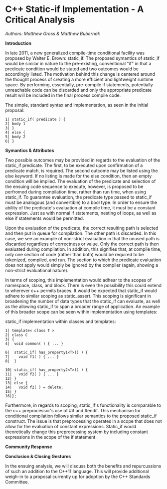 C++ Static-if Implementation - A Critical Analysis
==================================================

_Authors: Matthew Gross & Matthew Bubernak_


**Introduction** 

In late 2011, a new generalized compile-time conditional facility was proposed by Walter E. Brown: static_if. The proposed symantics of static_if would be similar in nature to the pre-existing, conventional "if" in that a predicate condition would be stated and two outcomes would be accordingly listed. The motivation behind this change is centered around the thought process of creating a more efficient and lightweight runtime space. By performing, essentially, pre-compile if statements, potentially unreachable code can be discarded and only the appropriate predicate result will be included in the final process compile code.

The simple, standard syntax and implementation, as seen in the initial proposal:

~~~~~~~~~~~~~~~~
1| static_if( predicate ) {
2| body 1
3| }
4| else {
5| body 2
6| }
~~~~~~~~~~~~~~~~

**Symantics & Attributes**

Two possible outcomes may be provided in regards to the evaluation of the static_if predicate. The first, to be executed upon confirmation of a predicate match, is required. The second outcome may be listed using the else keyword. If no listing is made for the else condition, then an empty condition will be implied. The evaluation of the predicate and selection of the ensuing code sequence to execute, however, is proposed to be perfromed during compilation time, rather than run time, when using static_if. To guarantee evaluation, the predicate type passed to static_if must be analogous (and convertible) to a bool type. In order to ensure the ability of the predicate's evaluation at compile time, it must be a constant expression. Just as with normal if statements, nesting of loops, as well as else if statements would be permitted.

Upon the evaluation of the predicate, the correct resulting path is selected and then put in queue for compilation. The other path is discarded. In this case, we see an example of non-strict evaluation in that the unused path is discarded regardless of correctness or value. Only the correct path is then evaluated during compilation. In addition, this signifies that, at compile time, only one section of code (rather than both) would be required to be tokenized, compiled, and run. The section to which the predicate evaluation does not apply would simply be ignored by the compiler (again, showing a non-strict evaluational nature).

In terms of scoping, this implementation would adhear to the scopes of namespace, class, and block. There is even the possibility this could extend to wherever c++ permits braces. It would be expected that static_if would adhere to similar scoping as static_assert. This scoping is significant in broadening the number of data types that the static_if can evaluate, as well as the allowing static_if to span a broader range of application. An example of this broader scope can be seen within implementation using templates:

static_if implementation within classes and templates:

~~~~~~~~~~~~~~~~
1| template< class T >
2| class C
3| {
4|  void common( ) { ... }

6|  static_if( has_property1<T>() ) {
7|    void f1( ) { ... }
8|  }

10| static_if( has_property2<T>() ) {
11|   void f2( ) { ... }
12| }
13| else {
14|   void f2( ) = delete;
15| }
16|};
~~~~~~~~~~~~~~~~

Furthermore, in regards to scoping, static_if's functionality is comparable to the c++ preprocessor's use of #if and #endif. This mechanism for conditional compilation follows similar semantics to the proposed static_if construct. The issue is that preprocessing operates in a scope that does not allow for the evaluation of constant expressions. Static_if would theoretically change this preprocessing system by including constant expressions in the scope of the if statement. 

**Community Response**



**Conclusion & Closing Gestures**

In the ensuing analysis, we will discuss both the benefits and repurcussions of such an addition to the C++11 language. This will provide additional weigh-in to a proposal currently up for adoption by the C++ Standards Committee.
